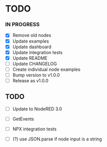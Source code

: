 # TODO

### IN PROGRESS

- [x] Remove old nodes
- [x] Update examples
- [x] Update dashboard
- [x] Update integration tests
- [x] Update README
- [ ] Update CHANGELOG
- [ ] Create individual node examples
- [ ] Bump version to v1.0.0
- [ ] Release as v1.0.0

## TODO

- [ ] Update to NodeRED 3.0
- [ ] GetEvents
- [ ] NPX integration tests
- [ ] (?) use JSON.parse if node input is a string

